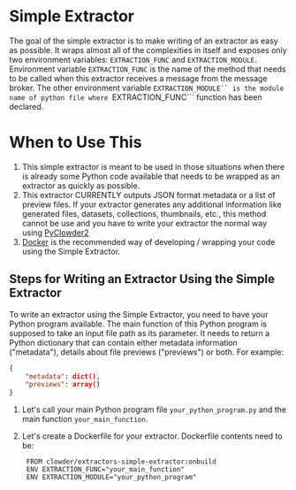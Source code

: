 # Simple Extractor

The goal of the simple extractor is to make writing of an extractor as easy as possible. It wraps almost all of the 
complexities in itself and exposes only two environment variables: ```EXTRACTION_FUNC``` and ```EXTRACTION_MODULE```. Environment 
variable ```EXTRACTION_FUNC``` is the name of the method that needs to be called when this extractor receives a message from 
the message broker. The other environment variable ```EXTRACTION_MODULE`` is the module name of python file where ```EXTRACTION_FUNC``` function has been declared.
 
# When to Use This

1. This simple extractor is meant to be used in those situations when there is already some Python code available that 
needs to be wrapped as an extractor as quickly as possible.
2. This extractor CURRENTLY outputs JSON format metadata or a list of preview files. If your extractor generates 
any additional information like generated files, datasets, collections, thumbnails, etc., this method cannot be use and 
you have to write your extractor the normal way using [PyClowder2](https://opensource.ncsa.illinois.edu/bitbucket/projects/CATS/repos/pyclowder2/browse)
3. [Docker](https://www.docker.com/) is the recommended way of developing / wrapping your code using the Simple Extractor.

## Steps for Writing an Extractor Using the Simple Extractor

To write an extractor using the Simple Extractor, you need to have your Python program available. The main function of 
this Python program is supposed to take an input file path as its parameter. It needs to return a Python dictionary that 
can contain either metadata information ("metadata"), details about file previews ("previews") or both. For example:

``` json
{   
    "metadata": dict(),
    "previews": array() 
}
```

1. Let's call your main Python program file ```your_python_program.py``` and the main function ```your_main_function```.

2. Let's create a Dockerfile for your extractor. Dockerfile contents need to be:

        FROM clowder/extractors-simple-extractor:onbuild
        ENV EXTRACTION_FUNC="your_main_function"
        ENV EXTRACTION_MODULE="your_python_program"



